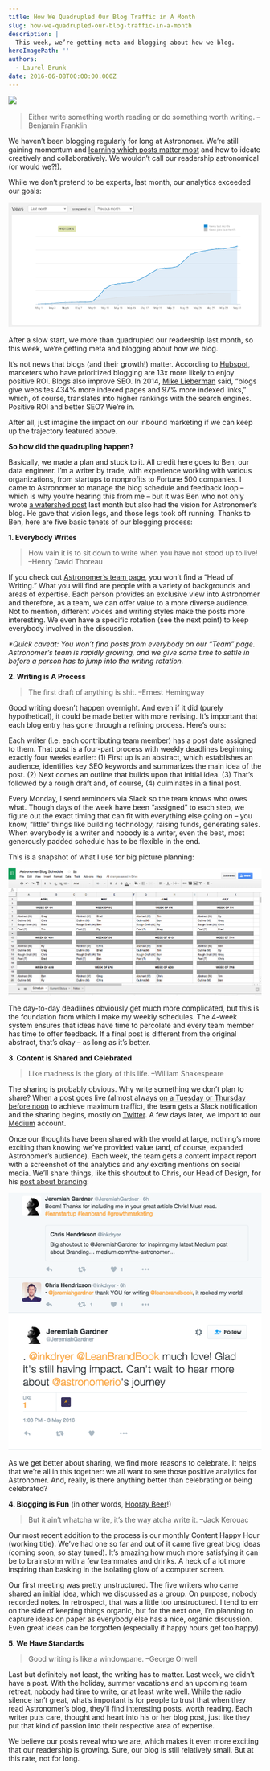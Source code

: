 ```yaml
---
title: How We Quadrupled Our Blog Traffic in A Month
slug: how-we-quadrupled-our-blog-traffic-in-a-month
description: |
  This week, we’re getting meta and blogging about how we blog.
heroImagePath: ''
authors:
  - Laurel Brunk
date: 2016-06-08T00:00:00.000Z
---
```


![](../assets/quadrupleblogpostx2.png?noresize)

> Either write something worth reading or do something worth writing. –Benjamin Franklin

We haven’t been blogging regularly for long at Astronomer. We’re still gaining momentum and [learning which posts matter most](https://www.astronomer.io/blog/what-i-learned-from-analyzing-1700-blog-posts) and how to ideate creatively and collaboratively. We wouldn’t call our readership astronomical (or would we?!).

While we don’t pretend to be experts, last month, our analytics exceeded our goals:

![ANALYTICS.png](../assets/ANALYTICS.png?noresize)

After a slow start, we more than quadrupled our readership last month, so this week, we’re getting meta and blogging about how we blog.

It’s not news that blogs (and their growth!) matter. According to [Hubspot](https://www.hubspot.com/), marketers who have prioritized blogging are 13x more likely to enjoy positive ROI. Blogs also improve SEO. In 2014, [Mike Lieberman](https://blog.hubspot.com/insiders/author/mike-lieberman) said, “blogs give websites 434% more indexed pages and 97% more indexed links,” which, of course, translates into higher rankings with the search engines. Positive ROI and better SEO? We’re in.

After all, just imagine the impact on our inbound marketing if we can keep up the trajectory featured above.

**So how did the quadrupling happen?**

Basically, we made a plan and stuck to it. All credit here goes to Ben, our data engineer. I’m a writer by trade, with experience working with various organizations, from startups to nonprofits to Fortune 500 companies. I came to Astronomer to manage the blog schedule and feedback loop – which is why you’re hearing this from me – but it was Ben who not only wrote [a watershed post](https://www.astronomer.io/blog/5-javascript-tools-to-go-from-developer-to-data-scientist) last month but also had the vision for Astronomer’s blog. He gave that vision legs, and those legs took off running. Thanks to Ben, here are five basic tenets of our blogging process:

**1. Everybody Writes**

> How vain it is to sit down to write when you have not stood up to live! –Henry David Thoreau

If you check out [Astronomer’s team page](https://www.astronomer.io/team), you won’t find a “Head of Writing.” What you will find are people with a variety of backgrounds and areas of expertise. Each person provides an exclusive view into Astronomer and therefore, as a team, we can offer value to a more diverse audience. Not to mention, different voices and writing styles make the posts more interesting. We even have a specific rotation (see the next point) to keep everybody involved in the discussion. &nbsp;

_\*Quick caveat: You won’t find posts from everybody on our “Team” page. Astronomer’s team is rapidly growing, and we give some time to settle in before a person has to jump into the writing rotation._

**2. Writing is A Process**

> The first draft of anything is shit. –Ernest Hemingway

Good writing doesn’t happen overnight. And even if it did (purely hypothetical), it could be made better with more revising. It’s important that each blog entry has gone through a refining process. Here’s ours:

Each writer (i.e. each contributing team member) has a post date assigned to them. That post is a four-part process with weekly deadlines beginning exactly four weeks earlier: (1) First up is an abstract, which establishes an audience, identifies key SEO keywords and summarizes the main idea of the post. (2) Next comes an outline that builds upon that initial idea. (3) That’s followed by a rough draft and, of course, (4) culminates in a final post.

Every Monday, I send reminders via Slack so the team knows who owes what. Though days of the week have been “assigned” to each step, we figure out the exact timing that can fit with everything else going on – you know, “little” things like building technology, raising funds, generating sales. When everybody is a writer and nobody is a writer, even the best, most generously padded schedule has to be flexible in the end.

This is a snapshot of what I use for big picture planning:

 ![SCHEDULE.png](../assets/SCHEDULE.png?noresize)  
  

The day-to-day deadlines obviously get much more complicated, but this is the foundation from which I make my weekly schedules. The 4-week system ensures that ideas have time to percolate and every team member has time to offer feedback. If a final post is different from the original abstract, that’s okay – as long as it’s better.

**3. Content is Shared and Celebrated**

> Like madness is the glory of this life. –William Shakespeare

The sharing is probably obvious. Why write something we don’t plan to share? When a post goes live (almost always [on a Tuesday or Thursday before noon](https://www.blogtyrant.com/best-time-to-publish-blog-articles/) to achieve maximum traffic), the team gets a Slack notification and the sharing begins, mostly on [Twitter](https://twitter.com/astronomerio?lang=en). A few days later, we import to our [Medium](https://medium.com/the-astronomer-journey) account.

Once our&nbsp;thoughts have been shared with the world at large, nothing’s more exciting than knowing we’ve provided value (and, of course, expanded Astronomer’s audience). Each week, the team gets a content impact report with a screenshot of the analytics and any exciting mentions on social media. We’ll share things, like this shoutout to Chris, our Head of Design, for his [post about branding](https://www.astronomer.io/blog/branding-is-relationship):

![ANOTHER.png](../assets/ANOTHER.png?noresize)

As we get better about sharing, we find more reasons to celebrate. It helps that we’re all in this together: we all want to see those positive analytics for Astronomer. And, really, is there anything better than celebrating or being celebrated?

**4. Blogging is Fun** (in other words, [Hooray Beer](https://www.youtube.com/watch?v=VaLqII_tP7A)!)

> But it ain’t whatcha write, it’s the way atcha write it. –Jack Kerouac

Our most recent addition to the process is our monthly Content Happy Hour (working title). We’ve had one so far and out of it came five great blog ideas (coming soon, so stay tuned). It’s amazing how much more satisfying it can be to brainstorm with a few teammates and drinks. A heck of a lot more inspiring than basking in the isolating glow of a computer screen.

Our first meeting was pretty unstructured. The five writers who came shared an initial idea, which we discussed as a group. On purpose, nobody recorded notes. In retrospect, that was a little too unstructured. I tend to err on the side of keeping things organic, but for the next one, I’m planning to capture ideas on paper as everybody else has a nice, organic discussion. Even great ideas can be forgotten (especially if happy hours get too happy).

**5. We Have Standards**

> Good writing is like a windowpane. –George Orwell

Last but definitely not least, the writing has to matter. Last week, we didn’t have a post. With the holiday, summer vacations and an upcoming team retreat, nobody had time to write, or at least write well. While the radio silence isn’t great, what’s important is for&nbsp;people to trust that when they read Astronomer’s blog, they’ll find interesting posts, worth reading. Each writer puts care, thought and heart into his or her blog post, just like they put that kind of passion into their respective area of expertise.

We believe our posts reveal who we are, which makes it even more exciting that our readership is growing. Sure, our blog is still relatively small. But at this rate, not for long.

